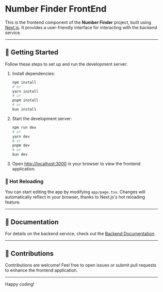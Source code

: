 # Number Finder FrontEnd

This is the frontend component of the **Number Finder** project, built using [Next.js](https://nextjs.org). It provides a user-friendly interface for interacting with the backend service.

---

## 🚀 Getting Started

Follow these steps to set up and run the development server:

1. Install dependencies:
   ```bash
   npm install
   # or
   yarn install
   # or
   pnpm install
   # or
   bun install
   ```

2. Start the development server:
   ```bash
   npm run dev
   # or
   yarn dev
   # or
   pnpm dev
   # or
   bun dev
   ```

3. Open [http://localhost:3000](http://localhost:3000) in your browser to view the frontend application.

### 🔄 Hot Reloading

You can start editing the app by modifying `app/page.tsx`. Changes will automatically reflect in your browser, thanks to Next.js's hot reloading feature.

---

## 📖 Documentation

For details on the backend service, check out the [Backend Documentation](../backend/README.md).

---

## 🤝 Contributions

Contributions are welcome! Feel free to open issues or submit pull requests to enhance the frontend application.

---

Happy coding!